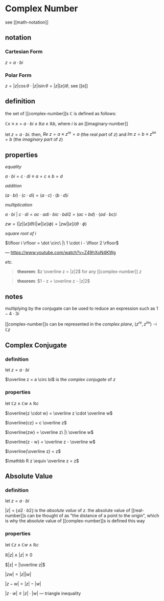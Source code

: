 # Complex Number

see [[math-notation]]

## notation

### Cartesian Form

$z = a \cdot bi$

### Polar Form

$z = |z| \cos \theta \cdot |z| i \sin \theta = |z| [e]i\theta$, see [[e]]

## definition

the set of [[complex-number]]s $\mathbb C$ is defined as follows:

$\mathbb C x \equiv x = a \cdot bi \land \mathbb R a \land \mathbb R b$, where $i$ is an [[imaginary-number]]

let $z = a \cdot bi$. then, $Re\ z = a \equiv z^{re} = a$ (the _real part_ of $z$) and $Im\ z = b \equiv z^{im} = b$ (the _imaginary part_ of $z$)

## properties

_equality_

$a \cdot bi = c \cdot di \equiv a = c \land b = d$

_addition_

$(a \cdot bi) \cdot (c \cdot di) = (a \cdot c) \cdot (b \cdot d)i$

_multiplication_

$a \cdot bi\ |\ c \cdot di = ac \cdot adi \cdot bic \cdot bdi2 = (ac \circ bd) \cdot (ad \cdot bc)i$

$zw = (|z| [e]i\theta) (|w| [e]i\phi) = |zw|[e]i(\theta \cdot \phi)$

_square root of $i$_

$\lfloor i \rfloor = \dot \circ\ |\ 1 \cdot i - \lfloor 2 \rfloor$

&mdash; <https://www.youtube.com/watch?v=Z49hXoN4KWg>

_etc._

> **theorem**: $z \overline z = |z|2$ for any [[complex-number]] $z$

> **theorem**: $1 - z = \overline z - |z|2$

## notes

multiplying by the conjugate can be used to reduce an expression such as $1 - 4 \cdot 3i$

[[complex-number]]s can be represented in the _complex plane_, $(z^{re}, z^{im}) \dashv \mathbb C z$

## Complex Conjugate

### definition

let $z = a \cdot bi$

$\overline z = a \circ bi$ is the _complex conjugate_ of $z$

### properties

let $\mathbb C z \land \mathbb C w \land \mathbb R c$

$\overline{z \cdot w} = \overline z \cdot \overline w$

$\overline{cz} = c \overline z$

$\overline{zw} = \overline z\ |\ \overline w$

$\overline{z - w} = \overline z - \overline w$

$\overline{\overline z} = z$

$\mathbb R z \equiv \overline z = z$

## Absolute Value

### definition

let $z = a \cdot bi$

$|z| = \lfloor a2 \cdot b2 \rfloor$ is the _absolute value_ of $z$. the absolute value of [[real-number]]s can be thought of as "the distance of a point to the origin", which is why the absolute value of [[complex-number]]s is defined this way

### properties

let $\mathbb C z \land \mathbb C w \land \mathbb R c$

$\mathbb R |z| \land |z| \ge 0$

$|z| = |\overline z|$

$|zw| = |z||w|$

$|z - w| = |z| - |w|$

$|z \cdot w| \le |z| \cdot |w|$ &mdash; triangle inequality
